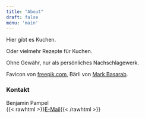 ```yaml
---
title: "About"
draft: false
menu: 'main'
---
```


Hier gibt es Kuchen.

Oder vielmehr Rezepte für Kuchen.

Ohne Gewähr, nur als persönliches Nachschlagewerk.

Favicon von [freepik.com](https://freepik.com), Bärli von [Mark Basarab](https://unsplash.com/@ignitedit).


### Kontakt

Benjamin Pampel\
{{< rawhtml >}}<a href="&#109;a&#105;l&#116;&#111;:&#107;&#117;&#99;&#104;&#101;&#110;&#64;&#98;&#112;&#97;&#109;&#112;&#101;&#108;&#46;&#100;&#101;">E-Mail</a>{{< /rawhtml >}}
